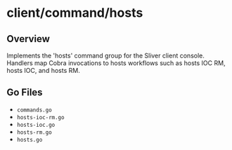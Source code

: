 # client/command/hosts

## Overview

Implements the 'hosts' command group for the Sliver client console. Handlers map Cobra invocations to hosts workflows such as hosts IOC RM, hosts IOC, and hosts RM.

## Go Files

- `commands.go`
- `hosts-ioc-rm.go`
- `hosts-ioc.go`
- `hosts-rm.go`
- `hosts.go`

